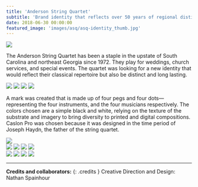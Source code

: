 ```yaml
---
title: 'Anderson String Quartet'
subtitle: 'Brand identity that reflects over 50 years of regional distinction.'
date: 2018-06-30 00:00:00
featured_image: 'images/asq/asq-identity_thumb.jpg'
---
```


![](/images/asq/asq-identity_1.jpg)

The Anderson String Quartet has been a staple in the upstate of South Carolina and northeast Georgia since 1972. They play for weddings, church services, and special events. The quartet was looking for a new identity that would reflect their classical repertoire
but also be distinct and long lasting.

<div class="gallery" data-columns="2">
	<img src="/images/asq/ASQ-primary-logomark.jpg">
	<img src="/images/asq/ASQ-Pattern.png">
	<img src="/images/asq/ASQ-Colors.png">
	<img src="/images/asq/ASQ-Caslon-Specimen.png">
</div>


A mark was created that is made up of four pegs and four dots—representing the four instruments, and the four musicians
respectively. The colors chosen are a simple black and white, relying on the texture of the substrate and imagery to bring diversity to printed and digital compositions. Caslon Pro was chosen because it was designed in the time period of Joseph Haydn, the father of the string quartet.

<img src="/images/asq/asq-identity_2.jpg">

<div class="gallery" data-columns="1">
	<img src="/images/asq/asq-identity_3_a.jpg">
	<img src="/images/asq/asq-identity_3_b.jpg">
	<img src="/images/asq/asq-identity_3_c.jpg">
	<img src="/images/asq/asq-identity_3_d.jpg">
</div>

<div class="gallery" data-columns="2">
	<img src="/images/asq/asq-identity_4.jpg">
	<img src="/images/asq/asq-identity_5.jpg">
	<img src="/images/asq/asq-identity_6.jpg">
	<img src="/images/asq/asq-identity_7.jpg">
</div>

---

**Credits and collaborators:**
{: .credits }
Creative Direction and Design: Nathan Spainhour
